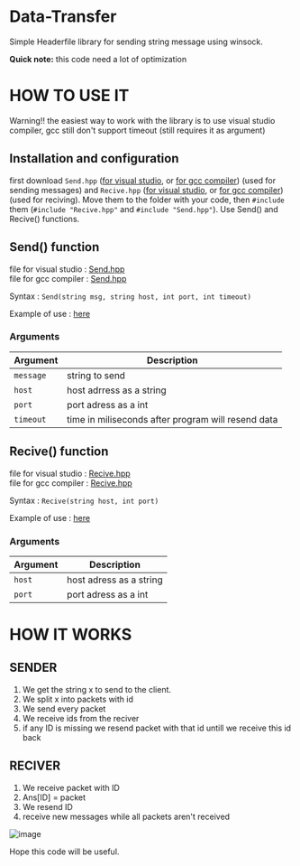 # Data-Transfer

Simple Headerfile library for sending string message using winsock.

**Quick note:** this code need a lot of optimization

# HOW TO USE IT

Warning!! the easiest way to work with the library is to use visual studio compiler, gcc still don't support timeout (still requires it as argument)

## Installation and configuration
first download `Send.hpp` ([for visual studio](https://github.com/mastercode5/Data-Transfer/blob/main/For%20Visual%20Studio/Send.hpp), or [for gcc compiler](https://github.com/mastercode5/Data-Transfer/blob/main/For%20GCC%20compiler/Send.hpp)) (used for sending messages) and `Recive.hpp` ([for visual studio](https://github.com/mastercode5/Data-Transfer/blob/main/For%20Visual%20Studio/Recive.hpp), or [for gcc compiler](https://github.com/mastercode5/Data-Transfer/blob/main/For%20GCC%20compiler/Recive.hpp)) (used for reciving). Move them to the folder with your code, then `#include` them (`#include "Recive.hpp"` and `#include "Send.hpp"`). Use Send() and Recive() functions. 

## Send() function
file for visual studio : [Send.hpp](https://github.com/mastercode5/Data-Transfer/blob/main/For%20Visual%20Studio/Send.hpp)<br>
file for gcc compiler  : [Send.hpp](https://github.com/mastercode5/Data-Transfer/blob/main/For%20GCC%20compiler/Send.hpp)

Syntax : ```Send(string msg, string host, int port, int timeout)```

Example of use : [here](https://github.com/Stanleeeeey/Data-Transfer/blob/main/Examples/SendExample.cpp)
### Arguments
|Argument|Description|
|--------|-----------|
|`message` |string to send|
|`host`| host adrress as a string|
|`port`|port adress as a int|
|`timeout`|time in miliseconds after program will resend data|

## Recive() function 
file for visual studio : [Recive.hpp](https://github.com/mastercode5/Data-Transfer/blob/main/Client/Recive.hpp)<br>
file for gcc compiler  : [Recive.hpp](https://github.com/mastercode5/Data-Transfer/blob/main/For%20GCC%20compiler/Recive.hpp)

Syntax : ```Recive(string host, int port)```

Example of use : [here](https://github.com/Stanleeeeey/Data-Transfer/blob/main/Examples/ReciveExample.cpp)

### Arguments
|Argument|Description|
|--------|-----------|
|`host`|host adress as a string|
|`port`|port adress as a int|



# HOW IT WORKS

## SENDER

1. We get the string x to send to the client.
2. We split x into packets with id
3. We send every packet
4. We receive ids from the reciver
5. if any ID is missing we resend packet with that id untill we receive this id back
## RECIVER
1.  We receive packet with ID
2.  Ans[ID] = packet
3.  We resend ID
4.  receive new messages while all packets aren't received

![image](https://user-images.githubusercontent.com/43855236/174836396-0afddf35-0464-45a3-ac96-afdec996a5b2.png)





Hope this code will be useful.

